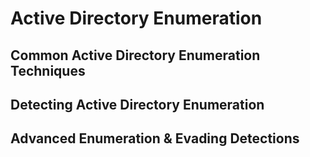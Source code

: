 # Active Directory Enumeration

## Common Active Directory Enumeration Techniques


## Detecting Active Directory Enumeration


## Advanced Enumeration & Evading Detections

